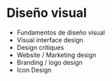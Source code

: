 # Diseño visual

* Fundamentos de diseño visual
* Visual interface design
* Design critiques
* Website / Marketing design
* Branding / logo design
* Icon Design

